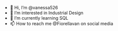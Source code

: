 - 👋 Hi, I’m @vanessa526
- 👀 I’m interested in Industrial Design
- 🌱 I’m currently learning SQL
- 📫 How to reach me @Fiorellavan on social media

<!---
vanessa526/vanessa526 is a ✨ special ✨ repository because its `README.md` (this file) appears on your GitHub profile.
You can click the Preview link to take a look at your changes.
--->
